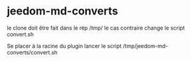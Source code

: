 # jeedom-md-converts
le clone doit être fait dans le rép /tmp/ 
le cas contraire change le script convert.sh

Se placer à la racine du plugin
lancer le script
/tmp/jeedom-md-converts/convert.sh

 
